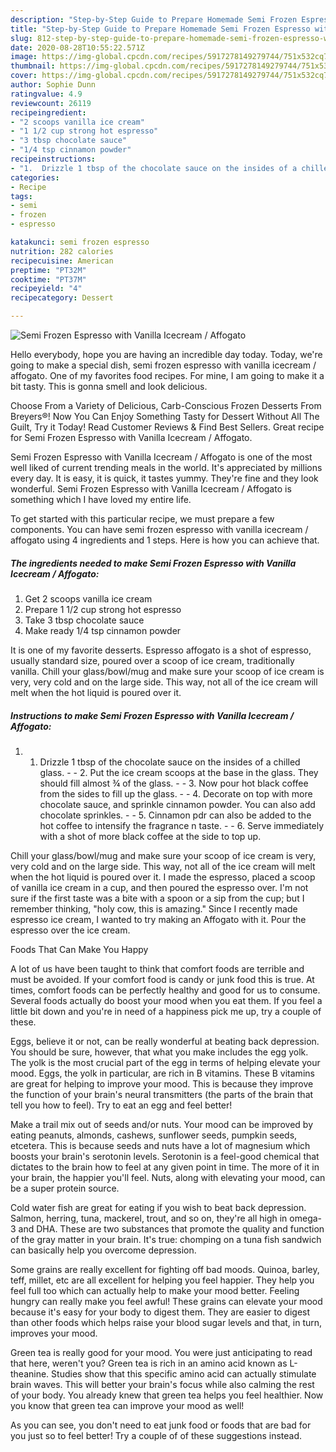 ```yaml
---
description: "Step-by-Step Guide to Prepare Homemade Semi Frozen Espresso with Vanilla Icecream / Affogato"
title: "Step-by-Step Guide to Prepare Homemade Semi Frozen Espresso with Vanilla Icecream / Affogato"
slug: 812-step-by-step-guide-to-prepare-homemade-semi-frozen-espresso-with-vanilla-icecream-affogato
date: 2020-08-28T10:55:22.571Z
image: https://img-global.cpcdn.com/recipes/5917278149279744/751x532cq70/semi-frozen-espresso-with-vanilla-icecream-affogato-recipe-main-photo.jpg
thumbnail: https://img-global.cpcdn.com/recipes/5917278149279744/751x532cq70/semi-frozen-espresso-with-vanilla-icecream-affogato-recipe-main-photo.jpg
cover: https://img-global.cpcdn.com/recipes/5917278149279744/751x532cq70/semi-frozen-espresso-with-vanilla-icecream-affogato-recipe-main-photo.jpg
author: Sophie Dunn
ratingvalue: 4.9
reviewcount: 26119
recipeingredient:
- "2 scoops vanilla ice cream"
- "1 1/2 cup strong hot espresso"
- "3 tbsp chocolate sauce"
- "1/4 tsp cinnamon powder"
recipeinstructions:
- "1.  Drizzle 1 tbsp of the chocolate sauce on the insides of a chilled glass.  2.       Put the ice cream scoops at the base in the glass. They should fill almost ¾ of the glass.  3.       Now pour hot black coffee from the sides to fill up the glass.  4.       Decorate on top with more chocolate sauce, and sprinkle cinnamon powder. You can also add chocolate sprinkles.  5.       Cinnamon pdr can also be added to the hot coffee to intensify the fragrance n taste.  6.       Serve immediately with a shot of more black coffee at the side to top up."
categories:
- Recipe
tags:
- semi
- frozen
- espresso

katakunci: semi frozen espresso 
nutrition: 282 calories
recipecuisine: American
preptime: "PT32M"
cooktime: "PT37M"
recipeyield: "4"
recipecategory: Dessert

---
```



![Semi Frozen Espresso with Vanilla Icecream / Affogato](https://img-global.cpcdn.com/recipes/5917278149279744/751x532cq70/semi-frozen-espresso-with-vanilla-icecream-affogato-recipe-main-photo.jpg)

Hello everybody, hope you are having an incredible day today. Today, we're going to make a special dish, semi frozen espresso with vanilla icecream / affogato. One of my favorites food recipes. For mine, I am going to make it a bit tasty. This is gonna smell and look delicious.

Choose From a Variety of Delicious, Carb-Conscious Frozen Desserts From Breyers®! Now You Can Enjoy Something Tasty for Dessert Without All The Guilt, Try it Today! Read Customer Reviews &amp; Find Best Sellers. Great recipe for Semi Frozen Espresso with Vanilla Icecream / Affogato.

Semi Frozen Espresso with Vanilla Icecream / Affogato is one of the most well liked of current trending meals in the world. It's appreciated by millions every day. It is easy, it is quick, it tastes yummy. They're fine and they look wonderful. Semi Frozen Espresso with Vanilla Icecream / Affogato is something which I have loved my entire life.


To get started with this particular recipe, we must prepare a few components. You can have semi frozen espresso with vanilla icecream / affogato using 4 ingredients and 1 steps. Here is how you can achieve that.

<!--inarticleads1-->

##### The ingredients needed to make Semi Frozen Espresso with Vanilla Icecream / Affogato:

1. Get 2 scoops vanilla ice cream
1. Prepare 1 1/2 cup strong hot espresso
1. Take 3 tbsp chocolate sauce
1. Make ready 1/4 tsp cinnamon powder


It is one of my favorite desserts. Espresso affogato is a shot of espresso, usually standard size, poured over a scoop of ice cream, traditionally vanilla. Chill your glass/bowl/mug and make sure your scoop of ice cream is very, very cold and on the large side. This way, not all of the ice cream will melt when the hot liquid is poured over it. 

<!--inarticleads2-->

##### Instructions to make Semi Frozen Espresso with Vanilla Icecream / Affogato:

1. 1.  Drizzle 1 tbsp of the chocolate sauce on the insides of a chilled glass. -  - 2.       Put the ice cream scoops at the base in the glass. They should fill almost ¾ of the glass. -  - 3.       Now pour hot black coffee from the sides to fill up the glass. -  - 4.       Decorate on top with more chocolate sauce, and sprinkle cinnamon powder. You can also add chocolate sprinkles. -  - 5.       Cinnamon pdr can also be added to the hot coffee to intensify the fragrance n taste. -  - 6.       Serve immediately with a shot of more black coffee at the side to top up.


Chill your glass/bowl/mug and make sure your scoop of ice cream is very, very cold and on the large side. This way, not all of the ice cream will melt when the hot liquid is poured over it. I made the espresso, placed a scoop of vanilla ice cream in a cup, and then poured the espresso over. I&#39;m not sure if the first taste was a bite with a spoon or a sip from the cup; but I remember thinking, &#34;holy cow, this is amazing.&#34; Since I recently made espresso ice cream, I wanted to try making an Affogato with it. Pour the espresso over the ice cream. 

Foods That Can Make You Happy


A lot of us have been taught to think that comfort foods are terrible and must be avoided. If your comfort food is candy or junk food this is true. At times, comfort foods can be perfectly healthy and good for us to consume. Several foods actually do boost your mood when you eat them. If you feel a little bit down and you're in need of a happiness pick me up, try a couple of these.

Eggs, believe it or not, can be really wonderful at beating back depression. You should be sure, however, that what you make includes the egg yolk. The yolk is the most crucial part of the egg in terms of helping elevate your mood. Eggs, the yolk in particular, are rich in B vitamins. These B vitamins are great for helping to improve your mood. This is because they improve the function of your brain's neural transmitters (the parts of the brain that tell you how to feel). Try to eat an egg and feel better!

Make a trail mix out of seeds and/or nuts. Your mood can be improved by eating peanuts, almonds, cashews, sunflower seeds, pumpkin seeds, etcetera. This is because seeds and nuts have a lot of magnesium which boosts your brain's serotonin levels. Serotonin is a feel-good chemical that dictates to the brain how to feel at any given point in time. The more of it in your brain, the happier you'll feel. Nuts, along with elevating your mood, can be a super protein source.

Cold water fish are great for eating if you wish to beat back depression. Salmon, herring, tuna, mackerel, trout, and so on, they're all high in omega-3 and DHA. These are two substances that promote the quality and function of the gray matter in your brain. It's true: chomping on a tuna fish sandwich can basically help you overcome depression. 

Some grains are really excellent for fighting off bad moods. Quinoa, barley, teff, millet, etc are all excellent for helping you feel happier. They help you feel full too which can actually help to make your mood better. Feeling hungry can really make you feel awful! These grains can elevate your mood because it's easy for your body to digest them. They are easier to digest than other foods which helps raise your blood sugar levels and that, in turn, improves your mood.

Green tea is really good for your mood. You were just anticipating to read that here, weren't you? Green tea is rich in an amino acid known as L-theanine. Studies show that this specific amino acid can actually stimulate brain waves. This will better your brain's focus while also calming the rest of your body. You already knew that green tea helps you feel healthier. Now you know that green tea can improve your mood as well!

As you can see, you don't need to eat junk food or foods that are bad for you just so to feel better! Try  a  couple of  of  these  suggestions  instead.

